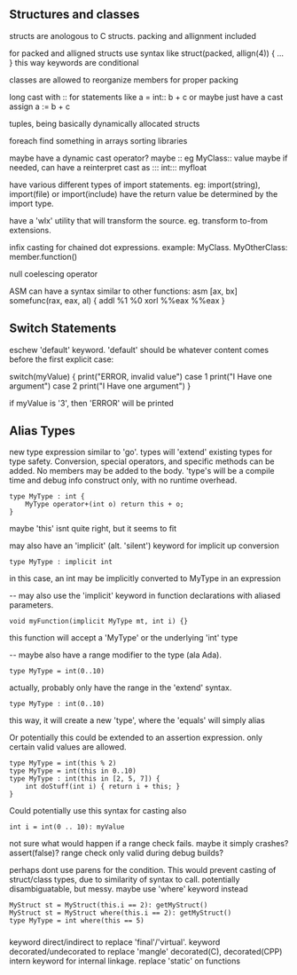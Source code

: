 ## Structures and classes

structs are anologous to C structs. packing and allignment included

for packed and alligned structs use syntax like struct(packed, allign(4)) { ... }
    this way keywords are conditional

classes are allowed to reorganize members for proper packing

long cast with :: for statements like a = int:: b + c
    or maybe just have a cast assign a := b + c

tuples, being basically dynamically allocated structs

foreach
find something in arrays
sorting
libraries

maybe have a dynamic cast operator? maybe ::
eg MyClass:: value
maybe if needed, can have a reinterpret cast as :::
int::: myfloat

have various different types of import statements. eg: import(string), import(file) or import(include)
have the return value be determined by the import type.

have a 'wlx' utility that will transform the source. eg. transform to-from extensions.

infix casting for chained dot expressions. example: MyClass. MyOtherClass: member.function()

null coelescing operator

ASM can have a syntax similar to other functions: 
    asm [ax, bx] somefunc(rax, eax, al)
    {
        addl %1 %0
        xorl %%eax %%eax
    }

## Switch Statements

eschew 'default' keyword. 'default' should be whatever content comes before
the  first explicit case:

switch(myValue)
{
    print("ERROR, invalid value")
    case 1
        print("I Have one argument")
    case 2
        print("I Have one argument")
}

if myValue is '3', then 'ERROR' will be printed


## Alias Types

new type expression similar to 'go'. types will 'extend' existing types for type safety. 
Conversion, special operators, and specific methods can be added. No members may be added to the body.
'type's will be a compile time and debug info construct only, with no runtime overhead.

    type MyType : int {
        MyType operator+(int o) return this + o;
    }

maybe 'this' isnt quite right, but it seems to fit

may also have an 'implicit' (alt. 'silent') keyword for implicit up conversion

    type MyType : implicit int

in this case, an int may be implicitly converted to MyType in an expression

-- 
may also use the 'implicit' keyword in function declarations with aliased parameters. 

    void myFunction(implicit MyType mt, int i) {}

this function will accept a 'MyType' or the underlying 'int' type

--
maybe also have a range modifier to the type (ala Ada). 

    type MyType = int(0..10)

actually, probably only have the range in the 'extend' syntax.
    
    type MyType : int(0..10)

this way, it will create a new 'type', where the 'equals' will simply alias


Or potentially this could be extended to an assertion expression. only certain valid values are allowed.

    type MyType = int(this % 2)
    type MyType = int(this in 0..10)
    type MyType : int(this in [2, 5, 7]) {
        int doStuff(int i) { return i + this; }
    }

Could potentially use this syntax for casting also

    int i = int(0 .. 10): myValue

not sure what would happen if a range check fails. maybe it simply crashes? assert(false)?
range check only valid during debug builds?

perhaps dont use parens for the condition. This would prevent casting of struct/class types,
due to similarity of syntax to call. potentially disambiguatable, but messy. maybe use
'where' keyword instead

    MyStruct st = MyStruct(this.i == 2): getMyStruct()
    MyStruct st = MyStruct where(this.i == 2): getMyStruct()
    type MyType = int where(this == 5)
    



###
keyword direct/indirect to replace 'final'/'virtual'.
keyword decorated/undecorated to replace 'mangle'
decorated(C), decorated(CPP)
intern keyword for internal linkage. replace 'static' on functions
